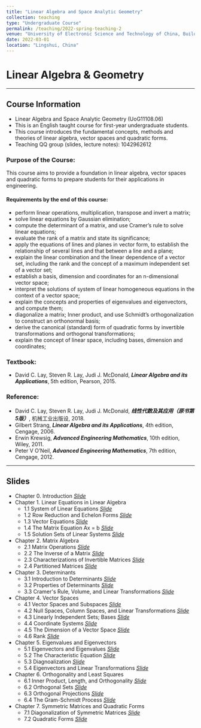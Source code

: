 ```yaml
---
title: "Linear Algebra and Space Analytic Geometry"
collection: teaching
type: "Undergraduate Course"
permalink: /teaching/2022-spring-teaching-2
venue: "University of Electronic Science and Technology of China, Building"
date: 2022-03-01
location: "Lingshui, China"
---
```


 
# Linear Algebra & Geometry

***
## Course Information
* Linear Algebra and Space Analytic Geometry (UoG11108.06)
* This is an English taught course for first-year undergraduate students.
* This course introduces the fundamental concepts, methods and theories of linear algebra, vector spaces and quadratic forms. 
* Teaching QQ group (slides, lecture notes): 1042962612 


### Purpose of the Course:
This course aims to provide a foundation in linear algebra, vector spaces and quadratic forms to prepare students for their applications in engineering.

#### Requirements by the end of this course:
* perform linear operations, multiplication, transpose and invert a matrix;
* solve linear equations by Gaussian elimination;
* compute the determinant of a matrix, and use Cramer’s rule to solve linear equations;
* evaluate the rank of a matrix and state its significance;
* apply the equations of lines and planes in vector form, to establish the relationship of several lines and that between a line and a plane;
* explain the linear combination and the linear dependence of a vector set, including the rank and the concept of a maximum independent set of a vector set;
* establish a basis, dimension and coordinates for an n-dimensional vector space;
* interpret the solutions of system of linear homogeneous equations in the context of a vector space;
* explain the concepts and properties of eigenvalues and eigenvectors, and compute them;
* diagonalize a matrix; Inner product, and use Schmidt’s orthogonalization to construct an orthonormal basis;
* derive the canonical (standard) form of quadratic forms by invertible transformations and orthogonal transformations;
* explain the concept of linear space, including bases, dimension and coordinates;


### Textbook:  
* David C. Lay, Steven R. Lay, Judi J. McDonald, _**Linear Algebra and its Applications**_, 5th edition,  Pearson, 2015. 

### Reference:
* David C. Lay, Steven R. Lay, Judi J. McDonald, _**线性代数及其应用（原书第5版）**_, 机械工业出版设, 2018.
* Gilbert Strang, _**Linear Algebra and its Applications**_, 4th edition, Cengage, 2006.
* Erwin Krewsig, _**Advanced Engineering Mathematics**_, 10th edition, Wiley, 2011.
* Peter V O’Neil, _**Advanced Engineering Mathematics**_, 7th edition, Cengage, 2012.


***
## Slides
* Chapter 0.  Introduction  [_Slide_](http://xiaozhouli.com/resources/LA2021/Chapter0_Introduction.pdf)
* Chapter 1.  Linear Equations in Linear Algebra
	- 1.1 System of Linear Equations  [_Slide_](http://xiaozhouli.com/resources/LA2021/Section1_1_LinearSystem.pdf)
	- 1.2 Row Reduction and Echelon Forms  [_Slide_](http://xiaozhouli.com/resources/LA2021/Section1_2_RowReduction_EchelonFroms.pdf)
	- 1.3 Vector Equations  [_Slide_](http://xiaozhouli.com/resources/LA2020/Section1_3_Vector.pdf)
	- 1.4 The Matrix Equation Ax = b  [_Slide_](http://xiaozhouli.com/resources/LA2020/Section1_4_MatrixEquation.pdf)
	- 1.5 Solution Sets of Linear Systems  [_Slide_](http://xiaozhouli.com/resources/LA2020/Section1_5_SolutionSet.pdf)
* Chapter 2.  Matrix Algebra
	- 2.1 Matrix Operations  [_Slide_](http://xiaozhouli.com/resources/LA2020/Section2_1_MatrixOperations.pdf)
	- 2.2 The Inverse of a Matrix  [_Slide_](http://xiaozhouli.com/resources/LA2020/Section2_2_Inverse.pdf)
	- 2.3 Characterizations of Invertible Matrices  [_Slide_](http://xiaozhouli.com/resources/LA2020/Section2_3_InvertibleMatrices.pdf)
	- 2.4 Partitioned Matrices  [_Slide_](http://xiaozhouli.com/resources/LA2020/Section2_4_PartitionedMatrices.pdf)
* Chapter 3.  Determinants
	- 3.1 Introduction to Determinants  [_Slide_](http://xiaozhouli.com/resources/LA2020/Section3_1_Determinants.pdf)
	- 3.2 Properties of Determinants  [_Slide_](http://xiaozhouli.com/resources/LA2020/Section3_2_PropertiesDeterminants.pdf)
	- 3.3 Cramer's Rule, Volume, and Linear Transformations  [_Slide_](http://xiaozhouli.com/resources/LA2020/Section3_3_CramersRule.pdf)
* Chapter 4.  Vector Spaces  
	- 4.1 Vector Spaces and Subspaces  [_Slide_](http://xiaozhouli.com/resources/LA2020/Section4_1_VectorSpaces.pdf)
	- 4.2 Null Spaces, Column Spaces, and Linear Transformations  [_Slide_](http://xiaozhouli.com/resources/LA2020/Section4_2_NullSpace_ColumnSpace.pdf)
	- 4.3 Linearly Independent Sets; Bases  [_Slide_](http://xiaozhouli.com/resources/LA2020/Section4_3_Linearly_Independent_Sets_Bases.pdf)
	- 4.4 Coordinate Systems  [_Slide_](http://xiaozhouli.com/resources/LA2020/Section4_4_CoordinateSystems.pdf)
	- 4.5 The Dimension of a Vector Space  [_Slide_](http://xiaozhouli.com/resources/LA2020/Section4_5_Dimension.pdf)
	- 4.6 Rank  [_Slide_](http://xiaozhouli.com/resources/LA2020/Section4_6_Rank.pdf)
* Chapter 5.  Eigenvalues and Eigenvectors
	- 5.1 Eigenvectors and Eigenvalues  [_Slide_](http://xiaozhouli.com/resources/LA2020/Section5_1_Eigenvector.pdf)
	- 5.2 The Characteristic Equation  [_Slide_](http://xiaozhouli.com/resources/LA2020/Section5_2_Characteristic.pdf)
	- 5.3 Diagnoalization  [_Slide_](http://xiaozhouli.com/resources/LA2020/Section5_3_Diagonalization.pdf)
	- 5.4 Eigenvectors and Linear Transformations  [_Slide_](http://xiaozhouli.com/resources/LA2020/Section5_4_LinearTransformation.pdf)
* Chapter 6.  Orthogonality and Least Squares
	- 6.1 Inner Product, Length, and Orthogonality  [_Slide_](http://xiaozhouli.com/resources/LA2020/Section6_1_InnerProduct_Orthognality.pdf)
	- 6.2 Orthogonal Sets  [_Slide_](http://xiaozhouli.com/resources/LA2020/Section6_2_OrthogonalSets.pdf)
	- 6.3 Orthogonal Projections  [_Slide_](http://xiaozhouli.com/resources/LA2020/Section6_3_OrthogonalProjection.pdf)
	- 6.4 The Gram-Schmidt Process  [_Slide_](http://xiaozhouli.com/resources/LA2020/Section6_4_Gram-Schmidt.pdf)
* Chapter 7.  Symmetric Matrices and Quadratic Forms
	- 7.1 Diagonalization of Symmetric Matrices  [_Slide_](http://xiaozhouli.com/resources/LA2020/Section7_1_SymmetricMatrices.pdf)
	- 7.2 Quadratic Forms  [_Slide_](http://xiaozhouli.com/resources/LA2020/Section7_2_QuadraticForms.pdf)